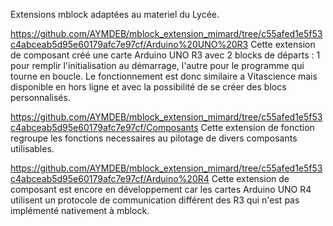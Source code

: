 Extensions mblock adaptées au materiel du Lycée.

https://github.com/AYMDEB/mblock_extension_mimard/tree/c55afed1e5f53c4abceab5d95e60179afc7e97cf/Arduino%20UNO%20R3
Cette extension de composant créé une carte Arduino UNO R3 avec 2 blocks de départs : 1 pour remplir l'initialisation au démarrage, l'autre pour le programme qui tourne en boucle. Le fonctionnement est donc similaire a Vitascience mais disponible en hors ligne et avec la possibilité de se créer des blocs personnalisés.

https://github.com/AYMDEB/mblock_extension_mimard/tree/c55afed1e5f53c4abceab5d95e60179afc7e97cf/Composants
Cette extension de fonction regroupe les fonctions necessaires au pilotage de divers composants utilisables.

https://github.com/AYMDEB/mblock_extension_mimard/tree/c55afed1e5f53c4abceab5d95e60179afc7e97cf/Arduino%20R4
Cette extension de composant est encore en développement car les cartes Arduino UNO R4 utilisent un protocole de communication différent des R3 qui n'est pas implémenté nativement à mblock.
